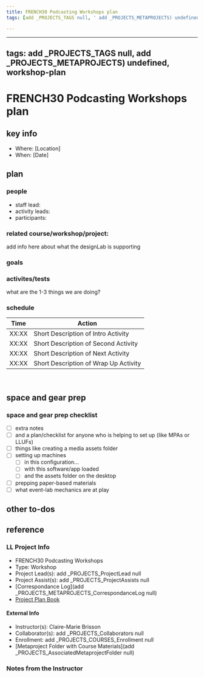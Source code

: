 ```yaml
---
title: FRENCH30 Podcasting Workshops plan
tags: [add _PROJECTS_TAGS null, ' add _PROJECTS_METAPROJECTS) undefined', ' workshop-plan']

---
```


---
tags: add _PROJECTS_TAGS null, add _PROJECTS_METAPROJECTS) undefined, workshop-plan
---


# FRENCH30 Podcasting Workshops plan

## key info
- Where: [Location]
- When: [Date]

## plan

### people
* staff lead:
* activity leads:
* participants:
### related course/workshop/project:
add info here about what the designLab is supporting
### goals
### activites/tests
what are the 1-3 things we are doing?
### schedule

| Time | Action |  
| -------- | -------- | 
| XX:XX     |  Short Description of Intro Activity    | 
| XX:XX     |  Short Description of Second Activity    | 
| XX:XX     |  Short Description of Next Activity    | 
| XX:XX     |  Short Description of Wrap Up Activity    |  
 
## space and gear prep

### space and gear prep checklist
- [ ] extra notes
- [ ] and a plan/checklist for anyone who is helping to set up (like MPAs or LLUFs)
- [ ] things like creating a media assets folder
- [ ] setting up machines 
    - [ ] in this configuration...
    - [ ] with this software/app loaded
    - [ ] and the assets folder on the desktop
- [ ] prepping paper-based materials
- [ ] what event-lab mechanics are at play 

## other to-dos

## reference
### LL Project Info
* FRENCH30 Podcasting Workshops
* Type: Workshop
* Project Lead(s): add _PROJECTS_ProjectLead null
* Project Assist(s): add _PROJECTS_ProjectAssists null
* [Correspondance Log](add _PROJECTS_METAPROJECTS_CorrespondanceLog null)
* [Project Plan Book](https://hackmd.io/@ll-23-24/SkX3Kz0A3)

#### External Info
* Instructor(s): Claire-Marie Brisson
* Collaborator(s): add _PROJECTS_Collaborators null
* Enrollment: add _PROJECTS_COURSES_Enrollment null
* [Metaproject Folder with Course Materials](add _PROJECTS_AssociatedMetaprojectFolder null)
### Notes from the Instructor

